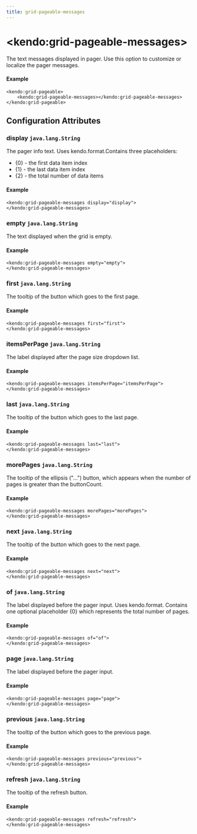 ```yaml
---
title: grid-pageable-messages
---
```


# \<kendo:grid-pageable-messages\>

The text messages displayed in pager. Use this option to customize or localize the pager messages.

#### Example
    <kendo:grid-pageable>
        <kendo:grid-pageable-messages></kendo:grid-pageable-messages>
    </kendo:grid-pageable>

## Configuration Attributes

### display `java.lang.String`

The pager info text. Uses kendo.format.Contains three placeholders:
- {0} - the first data item index
- {1} - the last data item index
- {2} - the total number of data items

#### Example
    <kendo:grid-pageable-messages display="display">
    </kendo:grid-pageable-messages>

### empty `java.lang.String`

The text displayed when the grid is empty.

#### Example
    <kendo:grid-pageable-messages empty="empty">
    </kendo:grid-pageable-messages>

### first `java.lang.String`

The tooltip of the button which goes to the first page.

#### Example
    <kendo:grid-pageable-messages first="first">
    </kendo:grid-pageable-messages>

### itemsPerPage `java.lang.String`

The label displayed after the page size dropdown list.

#### Example
    <kendo:grid-pageable-messages itemsPerPage="itemsPerPage">
    </kendo:grid-pageable-messages>

### last `java.lang.String`

The tooltip of the button which goes to the last page.

#### Example
    <kendo:grid-pageable-messages last="last">
    </kendo:grid-pageable-messages>

### morePages `java.lang.String`

The tooltip of the ellipsis ("...") button, which appears when the number of pages is greater than the buttonCount.

#### Example
    <kendo:grid-pageable-messages morePages="morePages">
    </kendo:grid-pageable-messages>

### next `java.lang.String`

The tooltip of the button which goes to the next page.

#### Example
    <kendo:grid-pageable-messages next="next">
    </kendo:grid-pageable-messages>

### of `java.lang.String`

The label displayed before the pager input. Uses kendo.format. Contains one optional placeholder {0} which represents the total number of pages.

#### Example
    <kendo:grid-pageable-messages of="of">
    </kendo:grid-pageable-messages>

### page `java.lang.String`

The label displayed before the pager input.

#### Example
    <kendo:grid-pageable-messages page="page">
    </kendo:grid-pageable-messages>

### previous `java.lang.String`

The tooltip of the button which goes to the previous page.

#### Example
    <kendo:grid-pageable-messages previous="previous">
    </kendo:grid-pageable-messages>

### refresh `java.lang.String`

The tooltip of the refresh button.

#### Example
    <kendo:grid-pageable-messages refresh="refresh">
    </kendo:grid-pageable-messages>


